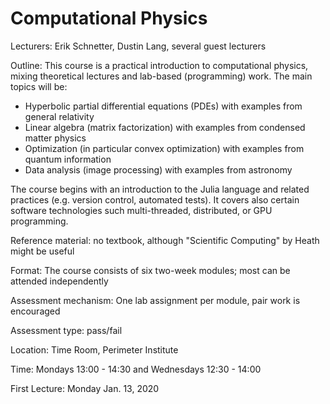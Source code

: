 # Computational Physics

Lecturers: Erik Schnetter, Dustin Lang, several guest lecturers

Outline: This course is a practical introduction to computational
physics, mixing theoretical lectures and lab-based (programming) work.
The main topics will be:
- Hyperbolic partial differential equations (PDEs) with examples from
  general relativity
- Linear algebra (matrix factorization) with examples from condensed
  matter physics
- Optimization (in particular convex optimization) with examples from
  quantum information
- Data analysis (image processing) with examples from astronomy

The course begins with an introduction to the Julia language and
related practices (e.g. version control, automated tests). It covers
also certain software technologies such multi-threaded, distributed,
or GPU programming.

Reference material: no textbook, although "Scientific Computing" by
Heath might be useful

Format: The course consists of six two-week modules; most can be
attended independently

Assessment mechanism: One lab assignment per module, pair work is
encouraged

Assessment type: pass/fail

Location: Time Room, Perimeter Institute

Time: Mondays 13:00 - 14:30 and Wednesdays 12:30 - 14:00

First Lecture: Monday Jan. 13, 2020
